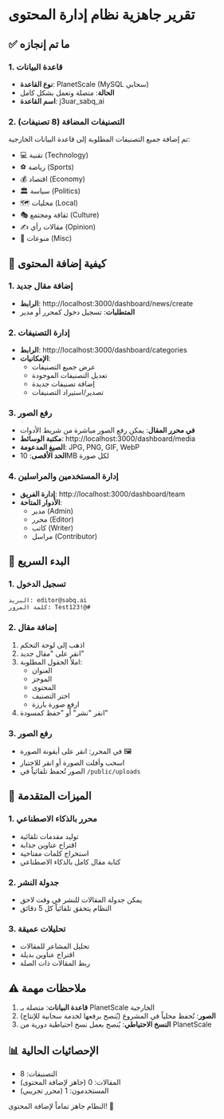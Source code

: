 # تقرير جاهزية نظام إدارة المحتوى

## ✅ ما تم إنجازه

### 1. قاعدة البيانات
- **نوع القاعدة**: PlanetScale (MySQL سحابي)
- **الحالة**: متصلة وتعمل بشكل كامل
- **اسم القاعدة**: j3uar_sabq_ai

### 2. التصنيفات المضافة (8 تصنيفات)
تم إضافة جميع التصنيفات المطلوبة إلى قاعدة البيانات الخارجية:
- 💻 تقنية (Technology)
- ⚽ رياضة (Sports)
- 💰 اقتصاد (Economy)
- 🏛️ سياسة (Politics)
- 🗺️ محليات (Local)
- 🎭 ثقافة ومجتمع (Culture)
- ✍️ مقالات رأي (Opinion)
- 🎉 منوعات (Misc)

## 📝 كيفية إضافة المحتوى

### 1. إضافة مقال جديد
- **الرابط**: http://localhost:3000/dashboard/news/create
- **المتطلبات**: تسجيل دخول كمحرر أو مدير

### 2. إدارة التصنيفات
- **الرابط**: http://localhost:3000/dashboard/categories
- **الإمكانيات**:
  - عرض جميع التصنيفات
  - تعديل التصنيفات الموجودة
  - إضافة تصنيفات جديدة
  - تصدير/استيراد التصنيفات

### 3. رفع الصور
- **في محرر المقال**: يمكن رفع الصور مباشرة من شريط الأدوات
- **مكتبة الوسائط**: http://localhost:3000/dashboard/media
- **الصيغ المدعومة**: JPG, PNG, GIF, WebP
- **الحد الأقصى**: 10MB لكل صورة

### 4. إدارة المستخدمين والمراسلين
- **إدارة الفريق**: http://localhost:3000/dashboard/team
- **الأدوار المتاحة**:
  - مدير (Admin)
  - محرر (Editor)
  - كاتب (Writer)
  - مراسل (Contributor)

## 🚀 البدء السريع

### 1. تسجيل الدخول
```
البريد: editor@sabq.ai
كلمة المرور: Test123!@#
```

### 2. إضافة مقال
1. اذهب إلى لوحة التحكم
2. انقر على "مقال جديد"
3. املأ الحقول المطلوبة:
   - العنوان
   - الموجز
   - المحتوى
   - اختر التصنيف
   - ارفع صورة بارزة
4. انقر "نشر" أو "حفظ كمسودة"

### 3. رفع الصور
- في المحرر: انقر على أيقونة الصورة 🖼️
- اسحب وأفلت الصورة أو انقر للاختيار
- الصور تُحفظ تلقائياً في `/public/uploads`

## 🔧 الميزات المتقدمة

### 1. محرر بالذكاء الاصطناعي
- توليد مقدمات تلقائية
- اقتراح عناوين جذابة
- استخراج كلمات مفتاحية
- كتابة مقال كامل بالذكاء الاصطناعي

### 2. جدولة النشر
- يمكن جدولة المقالات للنشر في وقت لاحق
- النظام يتحقق تلقائياً كل 5 دقائق

### 3. تحليلات عميقة
- تحليل المشاعر للمقالات
- اقتراح عناوين بديلة
- ربط المقالات ذات الصلة

## ⚠️ ملاحظات مهمة

1. **قاعدة البيانات**: متصلة بـ PlanetScale الخارجية
2. **الصور**: تُحفظ محلياً في المشروع (يُنصح برفعها لخدمة سحابية للإنتاج)
3. **النسخ الاحتياطي**: يُنصح بعمل نسخ احتياطية دورية من PlanetScale

## 📊 الإحصائيات الحالية
- التصنيفات: 8
- المقالات: 0 (جاهز لإضافة المحتوى)
- المستخدمون: 1 (محرر تجريبي)

النظام جاهز تماماً لإضافة المحتوى! 🎉 